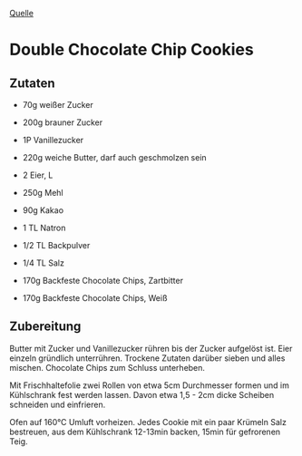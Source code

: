[Quelle](https://www.foodwithlove.de/double-chocolate-chip-cookies-la-subway.html)

# Double Chocolate Chip Cookies

## Zutaten

- 70g	weißer Zucker
- 200g	brauner Zucker
- 1P	Vanillezucker
- 220g	weiche Butter, darf auch geschmolzen sein
- 2	Eier, L

- 250g	Mehl
- 90g	Kakao
- 1 TL	Natron
- 1/2 TL	Backpulver
- 1/4 TL	Salz

- 170g	Backfeste Chocolate Chips, Zartbitter
- 170g	Backfeste Chocolate Chips, Weiß


## Zubereitung

Butter mit Zucker und Vanillezucker rühren bis der Zucker aufgelöst ist. Eier einzeln gründlich unterrühren. Trockene Zutaten darüber sieben und alles mischen. Chocolate Chips zum Schluss unterheben. 

Mit Frischhaltefolie zwei Rollen von etwa 5cm Durchmesser formen und im Kühlschrank fest werden lassen. Davon etwa 1,5 - 2cm dicke Scheiben schneiden und einfrieren.

Ofen auf 160°C Umluft vorheizen. Jedes Cookie mit ein paar Krümeln Salz bestreuen, aus dem Kühlschrank 12-13min backen, 15min für gefrorenen Teig.

